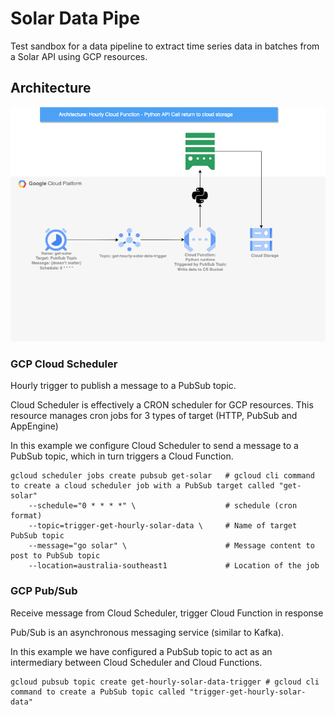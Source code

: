 # Solar Data Pipe 
Test sandbox for a data pipeline to extract time series data in batches from a Solar API using GCP resources.

## Architecture
![GCP Architecture Flowchart](design/architecture.drawio.png)

### GCP Cloud Scheduler
Hourly trigger to publish a message to a PubSub topic.

Cloud Scheduler is effectively a CRON scheduler for GCP resources. This resource manages cron jobs for 3 types of target (HTTP, PubSub and AppEngine)

In this example we configure Cloud Scheduler to send a message to a PubSub topic, which in turn triggers a Cloud Function.
~~~
gcloud scheduler jobs create pubsub get-solar   # gcloud cli command to create a cloud scheduler job with a PubSub target called "get-solar"
    --schedule="0 * * * *" \                    # schedule (cron format)
    --topic=trigger-get-hourly-solar-data \     # Name of target PubSub topic 
    --message="go solar" \                      # Message content to post to PubSub topic
    --location=australia-southeast1             # Location of the job
~~~
### GCP Pub/Sub
Receive message from Cloud Scheduler, trigger Cloud Function in response

Pub/Sub is an asynchronous messaging service (similar to Kafka). 

In this example we have configured a PubSub topic to act as an intermediary between Cloud Scheduler and Cloud Functions.
~~~
gcloud pubsub topic create get-hourly-solar-data-trigger # gcloud cli command to create a PubSub topic called "trigger-get-hourly-solar-data"
~~~